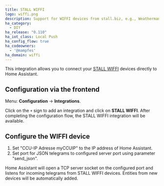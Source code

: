 ```yaml
---
title: STALL WIFFI
logo: wiffi.png
description: Support for WIFFI devices from stall.biz, e.g., Weatherman, Rainyman, ...
ha_category:
  - DIY
ha_release: "0.110"
ha_iot_class: Local Push
ha_config_flow: true
ha_codeowners:
  - '@mampfes'
ha_domain: wiffi
---
```


This integration allows you to connect your [STALL WIFFI](https://stall.biz) devices directly to Home Assistant.

## Configuration via the frontend

Menu: **Configuration** -> **Integrations**.

Click on the `+` sign to add an integration and click on **STALL WIFFI**.
After completing the configuration flow, the STALL WIFFI
integration will be available.

## Configure the WIFFI device

1. Set "CCU-IP Adresse myCCUIP" to the IP address of Home Assistant.
2. Set port for JSON telegrams to configured server port using parameter "send_json".

Home Assistant will open a TCP server socket on the configured port and listens for incoming telegrams from STALL WIFFI devices. Entities from new devices will be automatically added.

